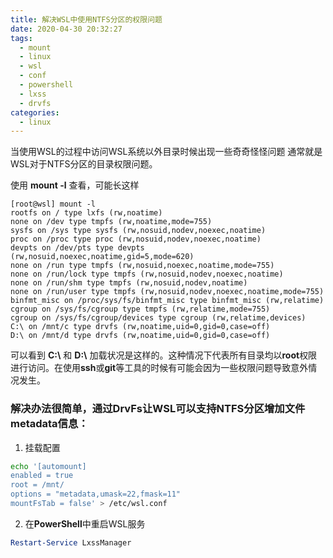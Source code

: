```yaml
---
title: 解决WSL中使用NTFS分区的权限问题
date: 2020-04-30 20:32:27
tags:
  - mount
  - linux
  - wsl
  - conf
  - powershell
  - lxss
  - drvfs
categories:
  - linux
---
```

当使用WSL的过程中访问WSL系统以外目录时候出现一些奇奇怪怪问题
通常就是WSL对于NTFS分区的目录权限问题。

使用 **mount -l** 查看，可能长这样

```shell
[root@wsl] mount -l
rootfs on / type lxfs (rw,noatime)
none on /dev type tmpfs (rw,noatime,mode=755)
sysfs on /sys type sysfs (rw,nosuid,nodev,noexec,noatime)
proc on /proc type proc (rw,nosuid,nodev,noexec,noatime)
devpts on /dev/pts type devpts (rw,nosuid,noexec,noatime,gid=5,mode=620)
none on /run type tmpfs (rw,nosuid,noexec,noatime,mode=755)
none on /run/lock type tmpfs (rw,nosuid,nodev,noexec,noatime)
none on /run/shm type tmpfs (rw,nosuid,nodev,noatime)
none on /run/user type tmpfs (rw,nosuid,nodev,noexec,noatime,mode=755)
binfmt_misc on /proc/sys/fs/binfmt_misc type binfmt_misc (rw,relatime)
cgroup on /sys/fs/cgroup type tmpfs (rw,relatime,mode=755)
cgroup on /sys/fs/cgroup/devices type cgroup (rw,relatime,devices)
C:\ on /mnt/c type drvfs (rw,noatime,uid=0,gid=0,case=off)
D:\ on /mnt/d type drvfs (rw,noatime,uid=0,gid=0,case=off)
```
可以看到 **C:\\** 和 **D:\\** 加载状况是这样的。这种情况下代表所有目录均以**root**权限进行访问。在使用**ssh**或**git**等工具的时候有可能会因为一些权限问题导致意外情况发生。

### 解决办法很简单，通过DrvFs让WSL可以支持NTFS分区增加文件metadata信息：
1. 挂载配置
```bash
echo '[automount]
enabled = true
root = /mnt/
options = "metadata,umask=22,fmask=11"
mountFsTab = false' > /etc/wsl.conf
```

2. 在**PowerShell**中重启WSL服务
```powershell
Restart-Service LxssManager
```